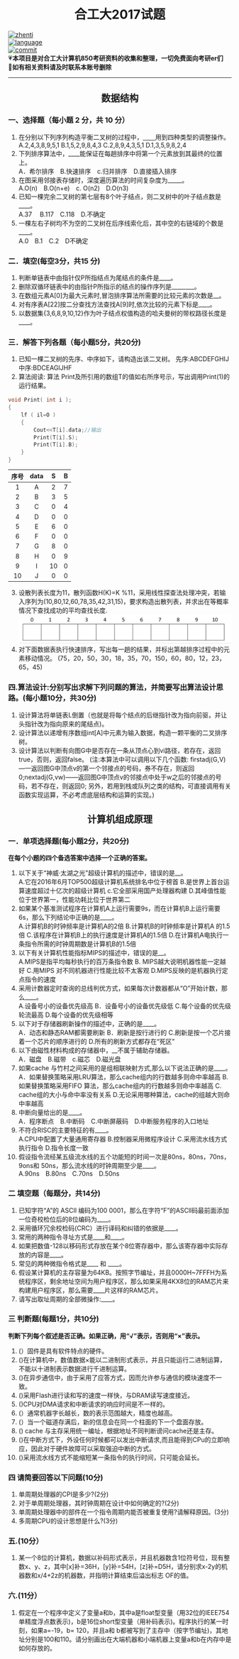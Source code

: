 # <center>合工大2017试题</center>

[![zhenti](https://img.shields.io/badge/%E8%80%83%E7%A0%94%E7%9C%9F%E9%A2%98-850-brightgreen)](https://github.com/HFUT-cskaoyan/zhenti)  
[![language](https://img.shields.io/badge/language-c%2B%2B-orange)](#language)  
[![commit](https://img.shields.io/github/last-commit/HFUT-cskaoyan/zhenti)](#commit)  
:heartpulse:**本项目是对合工大计算机850考研资料的收集和整理，一切免费面向考研er们**  
:love_letter:**如有相关资料请及时联系本账号删除**
****
## <center>数据结构</center>
### 一、选择题（每小题 2 分，共 10 分）
1. 在分别以下列序列构造平衡二叉树的过程中，<u>&emsp;&emsp;</u>用到四种类型的调整操作。  
A.2,4,3,8,9,5,1
B.1,5,2,9,8,4,3
C.2,8,9,4,3,5,1
D.1,3,5,9,8,2,4
2. 下列排序算法中，____能保证在每趟排序中将第一个元素放到其最终的位置上。  
A．希尔排序&emsp;B.快速排序&emsp;c.归并排序&emsp;D.直接插入排序
3. 在图采用邻接表存储时，深度遍历算法的时间复杂度为_____。  
A.O(n)&emsp;B.O(n+e)&emsp;c. O(n2)&emsp;D.O(n3)
4. 已知一棵完余二叉树的第七层有8个叶子结点，则二叉树中的叶子结点数是____。  
A.37 &emsp;B.117&emsp;C.118&emsp;D.不确定
5. 一棵左右子树均不为空的二叉树在后序线索化后，其中空的右链域的个数是____。  
  A.0&emsp;B.1&emsp;C.2&emsp;D不确定
### 二．填空(每空3分，共15 分)
1. 判断单链表中由指针仅Р所指结点为尾结点的条件是____。
2. 删除双循环链表中的由指针Р所指示的结点的操作序列是________。
3. 在数组元素A[0]为最大元素时,冒泡排序算法所需要的比较元素的次数是__。
4. 对有序表A[22]按二分查找方法查找A[9]时,依次比较的元素下标是____。
5. 以数据集{3,6,8,9,10,12}作为叶子结点权值构造的哈夫曼树的带权路径长度是____。
### 三．解答下列各题（每小题5分，共20分)
1. 已知一棵二叉树的先序、中序如下，请构造出该二叉树。
先序:ABCDEFGHIJ
中序:BDCEAGIJHF
2. 算法阅读:
算法 Print及所引用的数组T的值如右所序号示，写出调用Print(1)的运行结果。
```c++
void Print( int i );
{
    lf ( il=O )
    { 
        Cout<<T[i].data;//输出
        Print(T[i].S);
        Print(T[i].B);
    }
}
```
| 序号 | data | S | B |
| :----:| :----: | :----: | :----: |
| 1 | A | 2 | 7 |
| 2 | B | 3 | 5 |
| 3 | C | 0 | 4 |
| 4 | D | 0 | 0 |
| 5 | E | 6 | 0 |
| 6 | F | 0 | 0 |
| 7 | G | 8 | 0 |
| 8 | H | 0 | 9 |
| 9 | I | 10 | 0 |
| 10 | J | 0 | 0 |
3. 设散列表长度为11，散列函数H(K)=K %11，采用线性探查法处理冲突，若输入序列为(10,80,12,60,78,35,42,31,15)，要求构造出散列表，并求出在等概率情况下查找成功的平均查找长度.
![IMG1](../img/2017-1.png)
4. 对下面数据表执行快速排序，写出每一趟的结果，并标出第越排序过程中的元素移动情况。
(75，20，50，30，18，35，70，150，60，80，12，23，65，45)
### 四.算法设计:分别写出求解下列问题的算法，并简要写出算法设计思路。(每小题10分，共30分)
1. 设计算法将单链表L倒置（也就是将每个结点的后继指针改为指向前驱，并让头指针改为指向原来的尾结点)。
2. 设计算法以递增有序数组int[A]中元素为输入数据，构造一颗平衡的二叉排序树。
3. 设计算法以判断有向图G中是否存在一条从顶点心到vi路径，若存在，返回true，否则，返回false。
(注:本算法中可以调用以下几个函数:
firstadj(G,V)—一返回图G中顶点v的第一个邻接点的号码，券不存在，则返回0;nextadj(G,vw)——返回图G中顶点v的邻接点中处于w之后的邻接点的号码，若不存在，则返回0;
另外，若用到栈或队列之类的结构，可直接调用有关函数实现运算，不必考虑底层结构和运算的实现。)
## <center>计算机组成原理</center>
### 一．单项选择题(每小题2分，共20分)
**在每个小题的四个备选答案中选择一个正确的答案。**
1. 以下关于“神威·太湖之光”超级计算机的描述中，错误的是__。  
A.它在2016年6月TOP500超级计算机系统排名中位于榜首
B.是世界上首台运算速度超过十亿次的超级计算机
c.它全部采用国产处理器构建
D.其峰值性能位于世界第一，性能功耗比位于世界第二
2. 如果某个基准测试程序在计算机A上运行需要9s，而在计算机B上运行需要6s，那么下列结论中正确的是____。  
A.计算机B的时钟频率是计算机A的2倍
B.计算机B的时钟频率是计算机A 的1.5倍
C.该程序在计算机B上的执行速度是计算机A的1.5倍
D.在计算机A电执行一条指令所需的时钟周期数是计算机B的1.5倍
3. 以下有关计算机性能指标MIPS的描述中，错误的是__。  
A.MIPS是指平均每秒执行的百万条指令数
B. MIPS越大说明机器性能一定越好
C.用MIPS 对不同机器进行性能比较不太客观
D.MIPS反映的是机器执行定点指令的速度
4. 采用计数器定时查询的总线判优方式，如果每次计数器都从“O”开始计数，那么____。  
A.设备号小的设备优先级高
B．设备号小的设备优先级低
C.每个设备的优先级轮流最高
D.每个设备的优先级相等
5. 以下对于存储器刷新操作的描述中，正确的是____。  
A．动态和静态RAM都需要刷新
B．刷新是按行进行的
C.刷新是按一个芯片接着一个芯片的顺序进行的
D.所有的刷新方式都存在“死区”
6. 以下由磁性材料构成的存储器中，__不属于辅助存储器。  
A．磁盘&emsp;B.磁带&emsp;c.磁芯&emsp;D.磁光盘
7. 如果cache 与竹村之间采用的是组相联映射方式,那么以下说法正确的是____。  
A．如果替换策略采用LRU算法，那么cache组内的行数越多则命中率越高
B.如果替换策略采用FIFO 算法，那么cache组内的行数越多则命中率越高
C. cache组的大小与命中率没有关系
D.无论采用哪种算法，cache的组越大则命中率越高
8. 中断向量给出的是____。  
A．程序断点&emsp;B.中断码&emsp;C.中断屏蔽码&emsp;D.中断服务程序的入口地址
9. 不符合RISC的主要特征的有____。  
A.CPU中配置了大量通用寄存器
B.控制器采用微程序设计
C.采用流水线方式执行指令
D.指令长度一致
10. 假设指令流经某五级流水线的五个功能短的时间一次是80ns，80ns，70ns，9ons和 50ns，那么流水线的时钟周期至少是____。  
A.90ns&emsp;B.80ns&emsp;C.70ns&emsp;D.50ns

### 二 填空题（每题分，共14分)
1. 已知字符“A”的 ASCIl 编码为100 0001，那么在字符“F”的ASCll码最前面添加一位奇校检位后的8位编码为____。
2. 采用循环冗余校检码(CRC）进行译码和纠错的依据是____。
3. 常用的两种指令寻址方式是____和____。
4. 如果把数值-128以移码形式存放在某个8位寄存器中，那么该寄存器中实际存放的内容是____。
5. 常见的两种微指令格式是____ 和 ____。
6. 假设某计算机的主存容量为64KB。按照字节编址，并且0000H~7FFFH为系统程序区，剩余地址空间为用户程序区，那么如果采用4KX8位的RAM芯片来构建用户程序区，那么需要____片这样的RAM芯片。
7. 请写出取址周期的全部微操作:____。
### 三 判断题(每题1分，共10分)
**判断下列每个叙述是否正确。如果正确，用“√”表示，否则用“×”表示。**
1. (）固件是具有软件特点的硬件。
2. ()在计算机中，数值数据×能以二进制形式表示，并且只能运行二进制运算，不能以十进制表示数据进行千进制运算。
3. ()在异步通信中，由于采用了应答方式，因而允许参与通信的模块速度不一致。
4. ()采用Flash进行读和写的速度一样快，与DRAM读写速度接近。
5. ()CPU对DMA请求和中断请求的响应时间是不一样的。
5. (）通常机器字长越长，数的表示范围越大，精度也越高。
6. (）当一个磁道存满后，新的信息会在同一个柱面的下一个盘面存放。
8. () cache 与主存采用统一编址，根据地址不同判断谤问cache还是主存。
9. ()在中断方式下，外设任何时候都可以发出中断请求,而且能得到CPu的立即响应，因此对于硬件故障可以采取强迫中断的方式。
10.  ()采用流水线方式不能缩短某一条指令的执行时间，只可能会延长。

### 四 请简要回答以下问题(10分)
1. 单周期处理器的CPI是多少?(2分)
2. 对于单周期处理器，其时钟周期在设计中如何确定的?(2分)
3. 单周期处理器中的部件在一个指令周期内能否被重复使用?请解释原因。(3分)
4. 多周期CPU的设计思想是什么?(3分)

### 五.(10分）
1. 某一个8位的计算机，数据以补码形式表示，并且机器数含1位符号位，现有整数x、y、z，其中[x]补=36H，[y]补=54H，[z]补=D5H，请分别求x-2y的机器数和x/4+2z的机器数，并指明计算结束后溢出标志 OF的值。
### 六.(11分）
1. 假定在一个程序中定义了变量a和b，其中a是float型变量（用32位的IEEE754单精度浮点数表示)，b是16位short型变量（用补码表示)。程序执行的某一时刻，如果a=-19，b= 120，并且a和 b都被写到了主存中（按字节编址)，其地址分别是100和110。请分别画出在大端机器和小端机器上变量a和b在内存中是如何存放的。